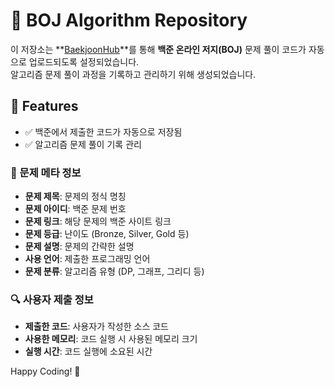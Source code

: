 # 🚀 BOJ Algorithm Repository  

이 저장소는 **[BaekjoonHub](https://github.com/BaekjoonHub/BaekjoonHub)**를 통해 **백준 온라인 저지(BOJ)** 문제 풀이 코드가 자동으로 업로드되도록 설정되었습니다.  
알고리즘 문제 풀이 과정을 기록하고 관리하기 위해 생성되었습니다.  

## 📌 Features  
- ✅ 백준에서 제출한 코드가 자동으로 저장됨  
- ✅ 알고리즘 문제 풀이 기록 관리  

### 📌 문제 메타 정보  
- **문제 제목**: 문제의 정식 명칭  
- **문제 아이디**: 백준 문제 번호  
- **문제 링크**: 해당 문제의 백준 사이트 링크  
- **문제 등급**: 난이도 (Bronze, Silver, Gold 등)  
- **문제 설명**: 문제의 간략한 설명  
- **사용 언어**: 제출한 프로그래밍 언어  
- **문제 분류**: 알고리즘 유형 (DP, 그래프, 그리디 등)  

### 🔍 사용자 제출 정보  
- **제출한 코드**: 사용자가 작성한 소스 코드  
- **사용한 메모리**: 코드 실행 시 사용된 메모리 크기  
- **실행 시간**: 코드 실행에 소요된 시간

Happy Coding! 🚀  
